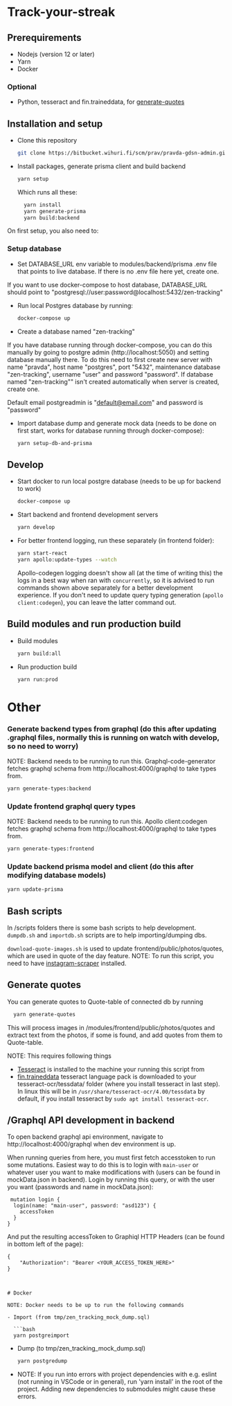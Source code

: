 # Track-your-streak

## Prerequirements

- Nodejs (version 12 or later)
- Yarn
- Docker

### Optional

- Python, tesseract and fin.traineddata, for [generate-quotes](#generate-quotes)

## Installation and setup

- Clone this repository

  ```bash
  git clone https://bitbucket.wihuri.fi/scm/prav/pravda-gdsn-admin.git
  ```

- Install packages, generate prisma client and build backend

  ```bash
  yarn setup
  ```

  Which runs all these:

  ```bash
    yarn install
    yarn generate-prisma
    yarn build:backend
  ```

On first setup, you also need to:

### Setup database

- Set DATABASE_URL env variable to modules/backend/prisma .env file that points to live database. If there is no .env file here yet, create one.

If you want to use docker-compose to host database, DATABASE_URL should point to "postgresql://user:password@localhost:5432/zen-tracking"

- Run local Postgres database by running:

  ```bash
  docker-compose up
  ```

- Create a database named "zen-tracking"

If you have database running through docker-compose, you can do this manually by going to postgre admin (http://localhost:5050) and setting database manually there. To do this need to first create new server with name "pravda", host name "postgres", port "5432", maintenance database "zen-tracking", username "user" and password "password". If database named "zen-tracking"" isn't created automatically when server is created, create one.

Default email postgreadmin is "default@email.com" and password is "password"

- Import database dump and generate mock data (needs to be done on first start, works for database running through docker-compose):
  ```bash
  yarn setup-db-and-prisma
  ```

## Develop

- Start docker to run local postgre database (needs to be up for backend to work)

  ```bash
  docker-compose up
  ```

- Start backend and frontend development servers

  ```bash
  yarn develop
  ```

- For better frontend logging, run these separately (in frontend folder):
  ```bash
  yarn start-react
  yarn apollo:update-types --watch
  ```
  Apollo-codegen logging doesn't show all (at the time of writing this) the logs in a best way when ran with `concurrently`,
  so it is advised to run commands shown above separately for a better development experience. If you don't need to update
  query typing generation (`apollo client:codegen`), you can leave the latter command out.

## Build modules and run production build

- Build modules
  ```bash
  yarn build:all
  ```
- Run production build
  ```bash
  yarn run:prod
  ```

# Other

### Generate backend types from graphql (do this after updating .graphql files, normally this is running on watch with develop, so no need to worry)

NOTE: Backend needs to be running to run this. Graphql-code-generator fetches graphql schema from http://localhost:4000/graphql to take types from.

```bash
yarn generate-types:backend
```

### Update frontend graphql query types

NOTE: Backend needs to be running to run this. Apollo client:codegen fetches graphql schema from http://localhost:4000/graphql to take types from.

```bash
yarn generate-types:frontend
```

### Update backend prisma model and client (do this after modifying database models)

```bash
yarn update-prisma
```

## Bash scripts

In /scripts folders there is some bash scripts to help development. `dumpdb.sh` and `importdb.sh` scripts are to help importing/dumping dbs.

`download-quote-images.sh` is used to update frontend/public/photos/quotes, which are used in quote of the day feature. NOTE: To run this script, you need
to have [instagram-scraper](https://github.com/arc298/instagram-scraper) installed.

## Generate quotes

You can generate quotes to Quote-table of connected db by running

```bash
  yarn generate-quotes
```

This will process images in /modules/frontend/public/photos/quotes and extract text from the photos, if some is found, and add quotes from them to Quote-table.

NOTE: This requires following things

- [Tesseract](https://github.com/tesseract-ocr/tesseract) is installed to the machine your running this script from
- [fin.traineddata](https://github.com/tesseract-ocr/tessdata/blob/master/fin.traineddata) tesseract language pack is downloaded to your tesseract-ocr/tessdata/ folder (where you install tesseract in last step). In linux this will be in `/usr/share/tesseract-ocr/4.00/tessdata` by default, if you install tesseract by `sudo apt install tesseract-ocr`.

## /Graphql API development in backend

To open backend graphql api environment, navigate to http://localhost:4000/graphql when dev environment is up.

When running queries from here, you must first fetch accesstoken to run some mutations.
Easiest way to do this is to login with `main-user` or whatever user you want to make modifications with (users can be found in mockData.json in backend). Login by running this query, or with the user you want (passwords and name in mockData.json):

```
 mutation login {
  login(name: "main-user", password: "asd123") {
    accessToken
  }
}
```

And put the resulting accessToken to Graphiql HTTP Headers (can be found in bottom left of the page):
```
{
    "Authorization": "Bearer <YOUR_ACCESS_TOKEN_HERE>"
}



# Docker

NOTE: Docker needs to be up to run the following commands

- Import (from tmp/zen_tracking_mock_dump.sql)

  ```bash
  yarn postgreimport
  ```

- Dump (to tmp/zen_tracking_mock_dump.sql)

  ```bash
  yarn postgredump
  ```

- NOTE:
  If you run into errors with project dependencies with e.g. eslint (not running in VSCode or in general), run 'yarn install' in the root of the project.
  Adding new dependencies to submodules might cause these errors.

